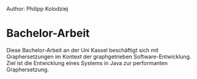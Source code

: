Author: Philipp Kolodziej
# Bachelor-Arbeit
Diese Bachelor-Arbeit an der Uni Kassel beschäftigt sich mit Graphersetzungen im Kontext der graphgetrieben Software-Entwicklung. Ziel ist die Entwicklung eines Systems in Java zur performanten Graphersetzung.
